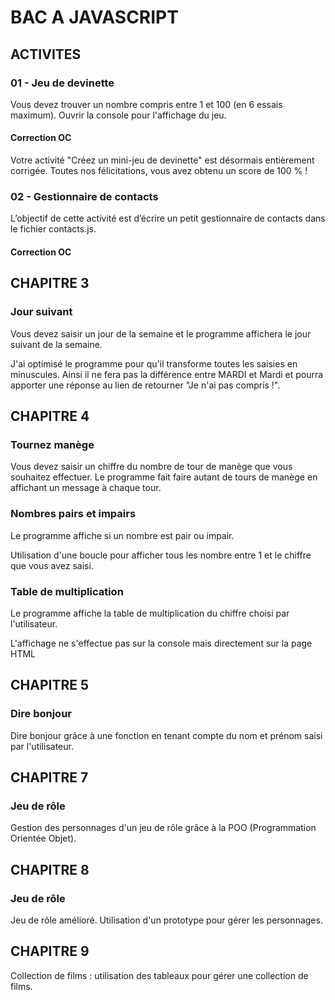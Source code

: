 # BAC A JAVASCRIPT

## ACTIVITES

### 01 - Jeu de devinette

Vous devez trouver un nombre compris entre 1 et 100 (en 6 essais maximum).
Ouvrir la console pour l'affichage du jeu.

#### Correction OC
Votre activité "Créez un mini-jeu de devinette" est désormais entièrement corrigée. Toutes nos félicitations, vous avez obtenu un score de 100 % !

### 02 - Gestionnaire de contacts

L’objectif de cette activité est d’écrire un petit gestionnaire de contacts dans le fichier contacts.js.

#### Correction OC



## CHAPITRE 3

### Jour suivant

Vous devez saisir un jour de la semaine et le programme affichera le jour suivant de la semaine.

J'ai optimisé le programme pour qu'il transforme toutes les saisies en minuscules.
Ainsi il ne fera pas la différence entre MARDI et Mardi et pourra apporter une réponse au lien de retourner "Je n'ai pas compris !".

## CHAPITRE 4

### Tournez manège

Vous devez saisir un chiffre du nombre de tour de manège que vous souhaitez effectuer.
Le programme fait faire autant de tours de manège en affichant un message à chaque tour.

### Nombres pairs et impairs

Le programme affiche si un nombre est pair ou impair.

Utilisation d'une boucle pour afficher tous les nombre entre 1 et le chiffre que vous avez saisi.

### Table de multiplication

Le programme affiche la table de multiplication du chiffre choisi par l'utilisateur.

L'affichage ne s'effectue pas sur la console mais directement sur la page HTML

## CHAPITRE 5

### Dire bonjour

Dire bonjour grâce à une fonction en tenant compte du nom et prénom saisi par l'utilisateur.

## CHAPITRE 7

### Jeu de rôle

Gestion des personnages d'un jeu de rôle grâce à la POO (Programmation Orientée Objet).

## CHAPITRE 8

### Jeu de rôle

Jeu de rôle amélioré. Utilisation d'un prototype pour gérer les personnages.

## CHAPITRE 9

Collection de films : utilisation des tableaux pour gérer une collection de films.
